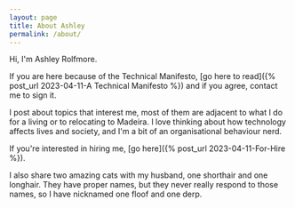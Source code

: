 ```yaml
---
layout: page
title: About Ashley
permalink: /about/
---
```


Hi, I'm Ashley Rolfmore.

If you are here because of the Technical Manifesto, [go here to read]({% post_url 2023-04-11-A Technical Manifesto %}) and if you agree, contact me to sign it. 

I post about topics that interest me, most of them are adjacent to what I do for a living or to relocating to Madeira. I love thinking about how technology affects lives and society, and I'm a bit of an organisational behaviour nerd.

If you're interested in hiring me, [go here]({% post_url 2023-04-11-For-Hire %}).

I also share two amazing cats with my husband, one shorthair and one longhair. They have proper names, but they never really respond to those names, so I have nicknamed one floof and one derp.
